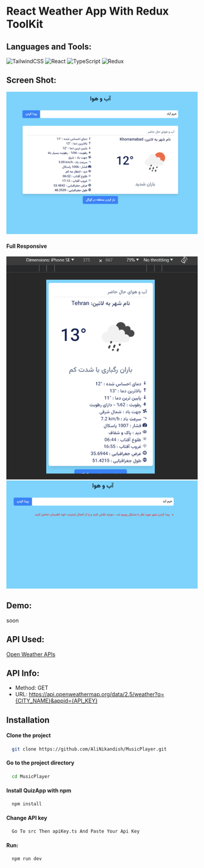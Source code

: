 # React Weather App With Redux ToolKit

## Languages and Tools:
![TailwindCSS](https://img.shields.io/badge/tailwindcss-%2338B2AC.svg?style=for-the-badge&logo=tailwind-css&logoColor=white)
![React](https://img.shields.io/badge/react-%2320232a.svg?style=for-the-badge&logo=react&logoColor=%2361DAFB)
![TypeScript](https://img.shields.io/badge/typescript-%23007ACC.svg?style=for-the-badge&logo=typescript&logoColor=white)
![Redux](https://img.shields.io/badge/redux-%23593d88.svg?style=for-the-badge&logo=redux&logoColor=white)

## Screen Shot:

<img src="https://raw.githubusercontent.com/AliNikandish/WeatherApp-ReduxToolKit/main/screen2.png"/> 

#### Full Responsive
<img src="https://raw.githubusercontent.com/AliNikandish/WeatherApp-ReduxToolKit/main/screen3.png"/>
<img src="https://raw.githubusercontent.com/AliNikandish/WeatherApp-ReduxToolKit/main/screen4.png"/>

## Demo:
soon

## API Used:
[Open Weather APIs](https://openweathermap.org/current)

## API Info:
- Method: GET
- URL: https://api.openweathermap.org/data/2.5/weather?q={CITY_NAME}&appid={API_KEY}


## Installation

#### Clone the project

```bash
  git clone https://github.com/AliNikandish/MusicPlayer.git
```

#### Go to the project directory

```bash
  cd MusicPlayer
```

#### Install QuizApp with npm

```bash
  npm install
```

#### Change API key

```bash
  Go To src Then apiKey.ts And Paste Your Api Key
```
#### Run:
```bash
  npm run dev
```
